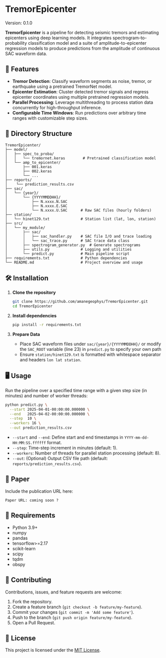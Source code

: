 # TremorEpicenter

Version: 0.1.0

**TremorEpicenter** is a pipeline for detecting seismic tremors and estimating epicenters using deep learning models. It integrates spectrogram-to-probability classification model and a suite of amplitude-to-epicenter regression models to produce predictions from the amplitude of continuous SAC waveform data.

## 🚀 Features

- **Tremor Detection**: Classify waveform segments as noise, tremor, or earthquake using a pretrained TremorNet model.
- **Epicenter Estimation**: Cluster detected tremor signals and regress epicenter coordinates using multiple pretrained regression models.
- **Parallel Processing**: Leverage multithreading to process station data concurrently for high-throughput inference.
- **Configurable Time Windows**: Run predictions over arbitrary time ranges with customizable step sizes.

## 📁 Directory Structure

```
TremorEpicenter/
├── model/
│   ├── spec_to_proba/
│   │   └── tremornet.keras        # Pretrained classification model
│   └── amp_to_epicenter/
│       ├── 001.keras
│       ├── 002.keras
│       └── ...
├── reports/ 
│    └── prediction_results.csv
├── sac/
│   └── {year}/
│       └── {YYYYMMDDHH}/
│           ├── N.xxxx.N.SAC
│           ├── N.xxxx.E.SAC
│           └── N.xxxx.U.SAC      # Raw SAC files (hourly folders)
├── station/
│   └── hinet129.txt              # Station list (lat, lon, station)
├── src/
│   └── my_module/
│       ├── sac/
│       │   ├── sac_handler.py    # SAC file I/O and trace loading
│       │   └── sac_trace.py      # SAC trace data class
│       ├── spectrogram_generator.py  # Generate spectrograms
│       ├── utils.py              # Logging and utilities
│       └── predict.py            # Main pipeline script
├── requirements.txt              # Python dependencies
└── README.md                     # Project overview and usage
```

## 🛠️ Installation

1. **Clone the repository**
   ```bash
   git clone https://github.com/amanegeophys/TremorEpicenter.git
   cd TremorEpicenter
   ```

2. **Install dependencies**
   ```bash
   pip install -r requirements.txt
   ```

3. **Prepare Data**
   - Place SAC waveform files under `sac/{year}/{YYYYMMDDHH}/` or modify the `SAC_ROOT` variable (line 23) in `predict.py` to specify your own path 
   - Ensure `station/hinet129.txt` is formatted with whitespace separator and headers `lon lat station`.

## 🖥️ Usage

Run the pipeline over a specified time range with a given step size (in minutes) and number of worker threads:

```bash
python predict.py \
  --start 2025-04-01-00:00:00.000000 \
  --end   2025-04-02-00:00:00.000000 \
  --step  10 \
  --workers 16 \
  --out prediction_results.csv
```

- `--start` and `--end`: Define start and end timestamps in `YYYY-mm-dd-HH:MM:SS.ffffff` format.
- `--step`: Time-step increment in minutes (default: 1).
- `--workers`: Number of threads for parallel station processing (default: 8).
- `--out`: (Optional) Output CSV file path (default: `reports/prediction_results.csv`).

## 📄 Paper

Include the publication URL here:

```
Paper URL: coming soon ?
```

## 📄 Requirements

- Python 3.9+
- numpy
- pandas
- tensorflow>=2.17
- scikit-learn
- scipy
- tqdm
- obspy

## 📑 Contributing

Contributions, issues, and feature requests are welcome:

1. Fork the repository.
2. Create a feature branch (`git checkout -b feature/my-feature`).
3. Commit your changes (`git commit -m 'Add some feature'`).
4. Push to the branch (`git push origin feature/my-feature`).
5. Open a Pull Request.

## 📝 License

This project is licensed under the [MIT License](LICENSE).
